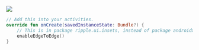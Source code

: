 [![](https://jitpack.io/v/ConcerroX/ripple-insets.svg)](https://jitpack.io/#ConcerroX/ripple-insets)

```kotlin
// Add this into your activities. 
override fun onCreate(savedInstanceState: Bundle?) {
    // This is in package ripple.ui.insets, instead of package androidx!
    enableEdgeToEdge()
}
```
